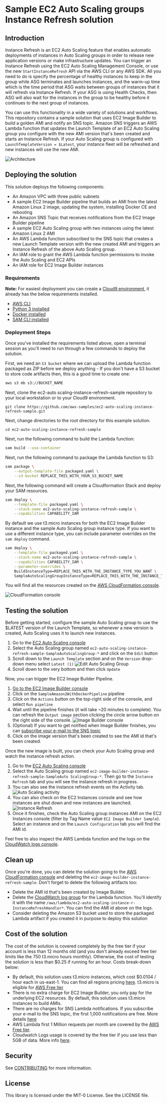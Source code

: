 # Sample EC2 Auto Scaling groups Instance Refresh solution

## Introduction
Instance Refresh is an EC2 Auto Scaling feature that enables automatic deployments of instances in Auto Scaling groups in order to release new application versions or make infrastructure updates. You can trigger an Instance Refresh using the EC2 Auto Scaling  Management Console, or use the new `StartInstanceRefresh` API via the AWS CLI or any AWS SDK. All you need to do is specify the percentage of healthy instances to keep in the group while ASG terminates and launches instances, and the warm-up time which is the time period that ASG waits between groups of instances that it will refresh via Instance Refresh. If your ASG is using Health Checks, then ASG will also wait for the instances in the group to be healthy before it continues to the next group of instances.

You can use this functionality in a wide variety of solutions and workflows. This repository contains a sample solution that uses EC2 Image Builder to build a golden AMI and notify an SNS topic. Amazon SNS triggers an AWS Lambda function that updates the Launch Template of an EC2 Auto Scaling group you configure with the new AMI version that's been created and starts an Instance Refresh. If your Auto Scaling group is configured with `LaunchTemplateVersion = $Latest`, your instance fleet will be refreshed and new instances will use the new AMI.

![Architecture](/images/architecture-diagram.png)

## Deploying the solution

This solution deploys the following components:
* An Amazon VPC with three public subnets 
* A sample EC2 Image Builder pipeline that builds an AMI from the latest Amazon Linux 2 image, updating the system, installing Docker CE and rebooting
* An Amazon SNS Topic that receives notifications from the EC2 Image Builder pipeline
* A sample EC2 Auto Scaling group with two instances using the latest Amazon Linux 2 AMI
* An AWS Lambda function subscribed to the SNS topic that creates a new Launch Template version with the new created AMI and triggers an Instance Refresh of the above Auto Scaling group.
* An IAM role to grant the AWS Lambda function permissions to invoke the Auto Scaling and EC2 APIs 
* An IAM role for EC2 Image Builder instances

### Requirements

**Note:** For easiest deployment you can create a [Cloud9 environment](https://docs.aws.amazon.com/cloud9/latest/user-guide/create-environment.html), it already has the below requirements installed.

* [AWS CLI](https://docs.aws.amazon.com/cli/latest/userguide/install-cliv2.html) 
* [Python 3 installed](https://www.python.org/downloads/)
* [Docker installed](https://www.docker.com/community-edition)
* [SAM CLI installed](https://docs.aws.amazon.com/serverless-application-model/latest/developerguide/serverless-sam-cli-install.html)

### Deployment Steps

Once you've installed the requirements listed above, open a terminal session as you'll need to run through a few commands to deploy the solution.

First, we need an `S3 bucket` where we can upload the Lambda function packaged as ZIP before we deploy anything - If you don't have a S3 bucket to store code artifacts then, this is a good time to create one:

```bash
aws s3 mb s3://BUCKET_NAME
```
Next, clone the ec2-auto scaling-instance-refresh-sample repository to your local workstation or to your Cloud9 environment.

```
git clone https://github.com/aws-samples/ec2-auto-scaling-instance-refresh-sample.git
```

Next, change directories to the root directory for this example solution.

```
cd ec2-auto-scaling-instance-refresh-sample
```

Next, run the following command to build the Lambda function:

```bash
sam build --use-container
```

Next, run the following command to package the Lambda function to S3:

```bash
sam package \
    --output-template-file packaged.yaml \
    --s3-bucket REPLACE_THIS_WITH_YOUR_S3_BUCKET_NAME
```

Next, the following command will create a Cloudformation Stack and deploy your SAM resources.

```bash
sam deploy \
    --template-file packaged.yaml \
    --stack-name ec2-auto-scaling-instance-refresh-sample \
    --capabilities CAPABILITY_IAM 
```

By default we use t3.micro instances for both the EC2 Image Builder instance and the sample Auto Scaling group instance type. If you want to use a different instance type, you can include parameter overrides on the `sam deploy` command.

```bash
sam deploy \
    --template-file packaged.yaml \
    --stack-name ec2-auto-scaling-instance-refresh-sample \
    --capabilities CAPABILITY_IAM \
    --parameter-overrides \
    BuildInstanceType=REPLACE_THIS_WITH_THE_INSTANCE_TYPE_YOU_WANT \
    SampleAutoScalingGroupInstanceType=REPLACE_THIS_WITH_THE_INSTANCE_TYPE_YOU_WANT  
```

You will find all the resources created on the [AWS CloudFormation console](https://console.aws.amazon.com/cloudformation/home?#/stacks/).

![CloudFormation console](/images/sam-cfn-console.png)

## Testing the solution

Before getting started, configure the sample Auto Scaling group to use the $LATEST version of the Launch Template, so whenever a new version is created, Auto Scaling uses it to launch new instances.
1. Go to the [EC2 Auto Scaling console](https://console.aws.amazon.com/ec2autoscaling/home#/details)
1. Select the Auto Scaling group named `ec2-auto-scaling-instance-refresh-sample-SampleAutoScalingGroup-*` and click on the `Edit` button
1. Scroll down to the `Launch Template` section and on the `Version` drop-down menu select `Latest (1)`
   ![Edit Auto Scaling Group](/images/edit-auto-scaling-group.png)
1. Scroll down to the very bottom and then click `Update`

Now, you can trigger the EC2 Image Builder Pipeline.
1. [Go to the EC2 Image Builder console](https://console.aws.amazon.com/imagebuilder/home?#viewPipeline)
1. Click on the `SampleAmazon2WithDockerPipeline` pipeline
1. Click on the `Actions` button on the top-right side of the console, and select `Run pipeline`
1. Wait until the pipeline finishes (it will take ~20 minutes to complete). You can refresh the `Output image` section clicking the circle arrow button on the right side of the console.
    ![Image Builder console](/images/image-builder-console.png)
1. (Optional) If you want to get notified when Image Builder finishes, you can [subscribe your e-mail to the SNS topic](https://docs.aws.amazon.com/sns/latest/dg/sns-getting-started.html#step-send-message)
1. Click on the image version that's been created to see the AMI id that's been created.

Once the new image is built, you can check your Auto Scaling group and watch the instance refresh action.
1. Go to the [EC2 Auto Scaling console](https://console.aws.amazon.com/ec2autoscaling/home#/details)
1. Select the Auto Scaling group named `ec2-image-builder-instance-refresh-sample-SampleAuto ScalingGroup-*`. Then go to the `Instance Refresh` tab and you will see the instance refresh in progress.
1. You can also see the instance refresh events on the Activity tab.
    ![Auto Scaling activity](/images/asg-instance-refresh-activity-history.png)
1. You can also check on the EC2 Instances console and see how instances are shut down and new instances are launched.
    ![Instance Refresh](/images/ec2-instance-refresh.png)
1. Once it finishes, check the Auto Scaling group instances AMI on the EC2 Instances console (filter by Tag Name value `EC2 Image Builder Sample`). Select an instance and on the `Launch Configuration` tab you will find the AMI id. 

Feel free to also inspect the AWS Lambda function and the logs on the [CloudWatch logs console](https://console.aws.amazon.com/cloudwatch/home?#logsV2:log-groups).

## Clean up
Once you're done, you can delete the solution going to the [AWS CloudFormation console](https://console.aws.amazon.com/cloudformation/home#/stacks) and deleting the `ec2-image-builder-instance-refresh-sample`. Don't forget to delete the following artifacts too:
* Delete the AMI id that's been created by Image Builder.
* Delete the [CloudWatch log group](https://console.aws.amazon.com/cloudwatch/home#logsV2:log-groups) for the Lambda function. You'll identify it with the name `/aws/lambda/ec2-auto-scaling-instance-r-InstanceRefreshHandler*`. You can find the AMI id above on the logs. 
* Consider deleting the Amazon S3 bucket used to store the packaged Lambda artifact if you created it in purpose to deploy this solution

## Cost of the solution

The cost of the solution is covered completely by the free tier if your account is less than 12 months old (and you don't already exceed free tier limits like the 750 t3.micro hours monthly). Otherwise, the cost of testing the solution is less than $0.25 if running for an hour. Costs break-down below: 
* By default, this solution uses t3.micro instances, which cost $0.0104 / hour each in us-east-1. You can find all regions pricing [here](https://aws.amazon.com/ec2/pricing/on-demand/). t3.micro is eligible for [AWS Free tier](https://aws.amazon.com/free/?all-free-tier.sort-by=item.additionalFields.SortRank&all-free-tier.sort-order=asc)
* There is no extra charge for EC2 Image Builder, you only pay for the underlying EC2 resources. By default, this solution uses t3.micro instances to build AMIs.
* There are no charges for SNS Lambda notifications. If you subscribe your e-mail to the SNS topic, the first 1,000 notifications are free. More details [here](https://aws.amazon.com/sns/pricing/)
* AWS Lambda first 1 Million requests per month are covered by the [AWS Free tier](https://aws.amazon.com/free/?all-free-tier.sort-by=item.additionalFields.SortRank&all-free-tier.sort-order=asc).
* Cloudwatch Logs usage is covered by the free tier if you use less than 5GB of data. More info [here](https://aws.amazon.com/cloudwatch/pricing/). 

## Security

See [CONTRIBUTING](CONTRIBUTING.md#security-issue-notifications) for more information.

## License

This library is licensed under the MIT-0 License. See the LICENSE file.

